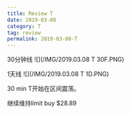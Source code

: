 ```yaml
---
title: Review T
date: 2019-03-08
category: T
tag: review
permalink: 2019-03-08-T
---
```

30分钟线
![](/IMG/2019.03.08 T 30F.PNG)

1天线
![](/IMG/2019.03.08 T 1D.PNG)

30 min T开始在区间震荡。

继续维持limit buy $\$$28.89
